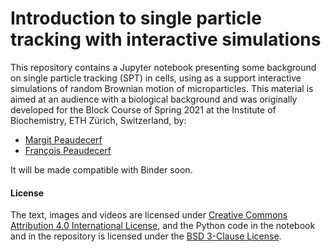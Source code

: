 # Introduction to single particle tracking with interactive simulations

This repository contains a Jupyter notebook presenting some background on single particle tracking (SPT) in cells, using as a support interactive simulations of random Brownian motion of microparticles. This material is aimed at an audience with a biological background and was originally developed for the Block Course of Spring 2021 at the Institute of Biochemistry, ETH Zürich, Switzerland, by:
* [Margit Peaudecerf](https://bc.biol.ethz.ch/research/weis/People2020/margit-peaudecerf.html)
* [François Peaudecerf](https://n.ethz.ch/~fpeaudec/)

It will be made compatible with Binder soon.

#### License

The text, images and videos are licensed under [Creative Commons Attribution 4.0 International License](http://creativecommons.org/licenses/by/4.0/), and the Python code in the notebook and in the repository is licensed under the [BSD 3-Clause License](https://opensource.org/licenses/BSD-3-Clause).
